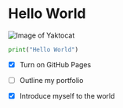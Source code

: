 # Hello World

![Image of Yaktocat](https://octodex.github.com/images/yaktocat.png)

```py
print("Hello World")
```

- [x] Turn on GitHub Pages
- [ ] Outline my portfolio
- [x] Introduce myself to the world

